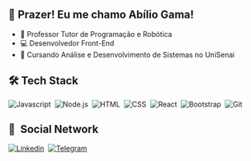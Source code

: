 ## 👋 Prazer! Eu me chamo Abílio Gama!
- 🤖 Professor Tutor de Programação e Robótica
- 💻 Desenvolvedor Front-End
- 📖 Cursando Análise e Desenvolvimento de Sistemas no UniSenai


## 🛠️&nbsp;Tech Stack

![Javascript](https://img.shields.io/badge/JavaScript-F7DF1E?style=for-the-badge&logo=javascript&logoColor=black)&nbsp;
![Node.js](https://img.shields.io/badge/Node.js-43853D?style=for-the-badge&logo=node.js&logoColor=white)&nbsp;
![HTML](https://img.shields.io/badge/HTML5-E34F26?style=for-the-badge&logo=html5&logoColor=white)&nbsp;
![CSS](https://img.shields.io/badge/CSS3-1572B6?style=for-the-badge&logo=css3&logoColor=white)&nbsp;
![React](https://img.shields.io/badge/React-20232A?style=for-the-badge&logo=react&logoColor=61DAFB)&nbsp;
![Bootstrap](https://img.shields.io/badge/Bootstrap-563D7C?style=for-the-badge&logo=bootstrap&logoColor=white)&nbsp;
![Git](https://img.shields.io/badge/GIT-E44C30?style=for-the-badge&logo=git&logoColor=white)&nbsp;


## 📱&nbsp; Social Network

[![Linkedin](https://img.shields.io/badge/LinkedIn-0077B5?style=for-the-badge&logo=linkedin&logoColor=white)](https://www.linkedin.com/in/abilio-gama/)&nbsp; 
[![Telegram](https://img.shields.io/badge/Telegram-2CA5E0?style=for-the-badge&logo=telegram&logoColor=white)](https://t.me/abiliogama)&nbsp; 
